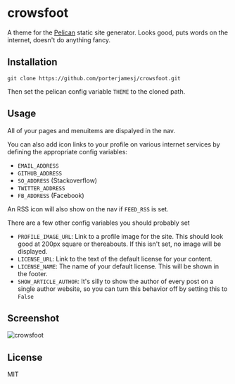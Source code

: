 # crowsfoot

A theme for the [Pelican](http://getpelican.com) static site generator.
Looks good, puts words on the internet, doesn't do anything fancy.

## Installation

`git clone https://github.com/porterjamesj/crowsfoot.git`

Then set the pelican config variable `THEME` to the cloned path.

## Usage

All of your pages and menuitems are dispalyed in the nav.

You can also add icon links to your profile on various internet
services by defining the appropriate config variables:

* `EMAIL_ADDRESS`
* `GITHUB_ADDRESS`
* `SO_ADDRESS` (Stackoverflow)
* `TWITTER_ADDRESS`
* `FB_ADDRESS` (Facebook)

An RSS icon will also show on the nav if `FEED_RSS` is set.

There are a few other config variables you should probably set

* `PROFILE_IMAGE_URL`: Link to a profile image for the site. This should look
good at 200px square or thereabouts. If this isn't set, no image will be
displayed.
* `LICENSE_URL`: Link to the text of the default license for your content.
* `LICENSE_NAME`: The name of your default license. This will be shown in
the footer.
* `SHOW_ARTICLE_AUTHOR`: It's silly to show the author of every post on a
single author website, so you can turn this behavior off by setting this
to `False`

## Screenshot

![crowsfoot](https://raw.github.com/porterjamesj/crowsfoot/master/screenshot.jpg)

## License

MIT
